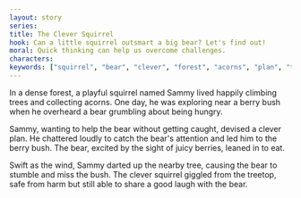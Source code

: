 ```yaml
---
layout: story
series: 
title: The Clever Squirrel
hook: Can a little squirrel outsmart a big bear? Let's find out!
moral: Quick thinking can help us overcome challenges.
characters: 
keywords: ["squirrel", "bear", "clever", "forest", "acorns", "plan", "trees", "berries", "laugh"]
---
```


In a dense forest, a playful squirrel named Sammy lived happily climbing trees and collecting acorns. One day, he was exploring near a berry bush when he overheard a bear grumbling about being hungry.

Sammy, wanting to help the bear without getting caught, devised a clever plan. He chattered loudly to catch the bear's attention and led him to the berry bush. The bear, excited by the sight of juicy berries, leaned in to eat.

Swift as the wind, Sammy darted up the nearby tree, causing the bear to stumble and miss the bush. The clever squirrel giggled from the treetop, safe from harm but still able to share a good laugh with the bear.
